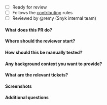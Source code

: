 - [ ] Ready for review
- [ ] Follows the [contributing](https://github.com/snyk/snyk/blob/master/.github/CONTRIBUTING.md) rules
- [ ] Reviewed by @remy (Snyk internal team)

#### What does this PR do?


#### Where should the reviewer start?


#### How should this be manually tested?


#### Any background context you want to provide?


#### What are the relevant tickets?


#### Screenshots


#### Additional questions
